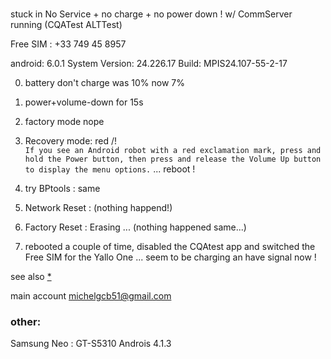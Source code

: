#

stuck in No Service + no charge + no power down !
w/ CommServer running (CQATest ALTTest)

Free SIM : +33 749 45 8957


android: 6.0.1
System Version: 24.226.17
Build: MPIS24.107-55-2-17

0. battery don't charge was 10% now 7%
1. power+volume-down for 15s
2. factory mode
 nope 
3. Recovery mode: red /!\
``If you see an Android robot with a red exclamation mark, press and hold the Power button, then press and release the Volume Up button to display the menu options.``
... reboot !

3. try BPtools : same
4. Network Reset : (nothing happend!)
5. Factory Reset : Erasing ...  (nothing happened same...)
6. rebooted a couple of time, disabled the CQAtest app and switched the Free SIM for the Yallo One 
   ... seem to be charging an have signal now !


see also [*](https://support.motorola.com/us/en/solution/MS105537)

main account michelgcb51@gmail.com



### other:

 Samsung Neo :  GT-S5310 Androis 4.1.3
